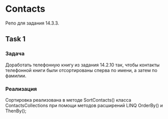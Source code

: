 # Contacts
 Репо для задания 14.3.3.
 
## Task 1
### Задача
Доработать телефонную книгу из задания 14.2.10 так, чтобы контакты телефонной книги были отсортированы сперва по имени, а затем по фамилии.

### Реализация
Сортировка реализована в методе SortContacts() класса ContactsCollections при помощи методов расширений LINQ OrderBy() и ThenBy();
